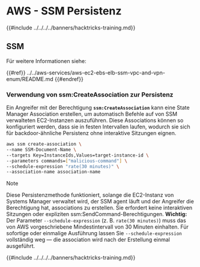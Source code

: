 # AWS - SSM Persistenz

{{#include ../../../../banners/hacktricks-training.md}}

## SSM

Für weitere Informationen siehe:

{{#ref}}
../../aws-services/aws-ec2-ebs-elb-ssm-vpc-and-vpn-enum/README.md
{{#endref}}

### Verwendung von ssm:CreateAssociation zur Persistenz

Ein Angreifer mit der Berechtigung **`ssm:CreateAssociation`** kann eine State Manager Association erstellen, um automatisch Befehle auf von SSM verwalteten EC2-Instanzen auszuführen. Diese Associations können so konfiguriert werden, dass sie in festen Intervallen laufen, wodurch sie sich für backdoor-ähnliche Persistenz ohne interaktive Sitzungen eignen.
```bash
aws ssm create-association \
--name SSM-Document-Name \
--targets Key=InstanceIds,Values=target-instance-id \
--parameters commands=["malicious-command"] \
--schedule-expression "rate(30 minutes)" \
--association-name association-name
```
> [!NOTE]
> Diese Persistenzmethode funktioniert, solange die EC2-Instanz von Systems Manager verwaltet wird, der SSM agent läuft und der Angreifer die Berechtigung hat, associations zu erstellen. Sie erfordert keine interaktiven Sitzungen oder expliziten ssm:SendCommand-Berechtigungen. **Wichtig:** Der Parameter `--schedule-expression` (z. B. `rate(30 minutes)`) muss das von AWS vorgeschriebene Mindestintervall von 30 Minuten einhalten. Für sofortige oder einmalige Ausführung lassen Sie `--schedule-expression` vollständig weg — die association wird nach der Erstellung einmal ausgeführt.

{{#include ../../../../banners/hacktricks-training.md}}

